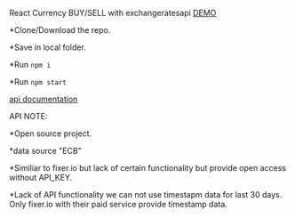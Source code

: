React Currency BUY/SELL with  exchangeratesapi
[DEMO](https://raufr.github.io/reactCurrencyChart_ExchangeRateApi/)

*Clone/Download the repo.

*Save in local folder.

*Run `npm i`

*Run `npm start`


[api documentation](https://exchangeratesapi.io/)

API NOTE:

*Open source project.

*data source "ECB"

*Similiar to fixer.io but lack of certain functionality but provide open access without API_KEY.


*Lack of API functionality we can not use timestapm data for last 30 days. Only fixer.io with their paid service
provide timestamp data.
